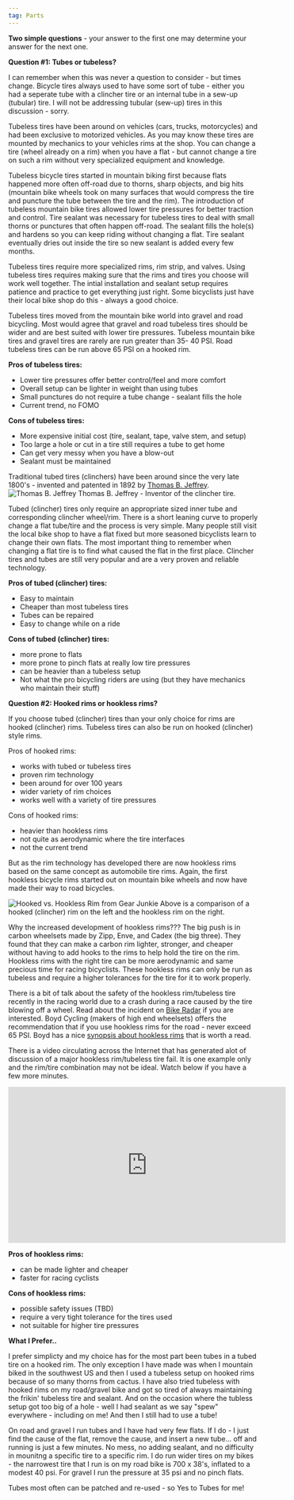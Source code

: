 ```yaml
---
tag: Parts
---
```


**Two simple questions** - your answer to the first one may determine your answer for the next one.

**Question #1: Tubes or tubeless?**

I can remember when this was never a question to consider - but times change. Bicycle tires always used to have some sort of tube - either you had a seperate tube with a clincher tire or an internal tube in a sew-up (tubular) tire. I will not be addressing tubular (sew-up) tires in this discussion - sorry.

Tubeless tires have been around on vehicles (cars, trucks, motorcycles) and had been exclusive to motorized vehicles. As you may know these tires are mounted by mechanics to your vehicles rims at the shop. You can change a tire (wheel already on a rim) when you have a flat - but cannot change a tire on such a rim without very specialized equipment and knowledge.

Tubeless bicycle tires started in mountain biking first because flats happened more often off-road due to thorns, sharp objects, and big hits (mountain bike wheels took on many surfaces that would compress the tire and puncture the tube between the tire and the rim). The introduction of tubeless mountain bike tires allowed lower tire pressures for better traction and control. Tire sealant was necessary for tubeless tires to deal with small thorns or punctures that often happen off-road. The sealant fills the hole(s) and hardens so you can keep riding without changing a flat. Tire sealant eventually dries out inside the tire so new sealant is added every few months.

Tubeless tires require more specialized rims, rim strip, and valves. Using tubeless tires requires making sure that the rims and tires you choose will work well together. The intial installation and sealant setup requires patience and practice to get everything just right. Some bicyclists just have their local bike shop do this - always a good choice.

Tubeless tires moved from the mountain bike world into gravel and road bicycling. Most would agree that gravel and road tubeless tires should be wider and are best suited with lower tire pressures. Tubeless mountain bike tires and gravel tires are rarely are run greater than 35- 40 PSI. Road tubeless tires can be run above 65 PSI on a hooked rim.

**Pros of tubeless tires:**
- Lower tire pressures offer better control/feel and more comfort
- Overall setup can be lighter in weight than using tubes
- Small punctures do not require a tube change - sealant fills the hole
- Current trend, no FOMO

**Cons of tubeless tires:**
- More expensive initial cost (tire, sealant, tape, valve stem, and setup)
- Too large a hole or cut in a tire still requires a tube to get home
- Can get very messy when you have a blow-out
- Sealant must be maintained

Traditional tubed tires (clinchers) have been around since the very late 1800's  - invented and patented in 1892 by [Thomas B. Jeffrey](https://en.wikipedia.org/wiki/Thomas_B._Jeffery).
![Thomas B. Jeffrey](https://upload.wikimedia.org/wikipedia/commons/f/fd/Thomasbjeffery.gif)
Thomas B. Jeffrey - Inventor of the clincher tire.

Tubed (clincher) tires only require an appropriate sized inner tube and corresponding clincher wheel/rim. There is a short leaning curve to properly change a flat tube/tire and the process is very simple. Many people still visit the local bike shop to have a flat fixed but more seasoned bicyclists learn to change their own flats. The most important thing to remember when changing a flat tire is to find what caused the flat in the first place. Clincher tires and tubes are still very popular and are a very proven and reliable technology.

**Pros of tubed (clincher) tires:**
- Easy to maintain
- Cheaper than most tubeless tires
- Tubes can be repaired
- Easy to change while on a ride

**Cons of tubed (clincher) tires:**
- more prone to flats
- more prone to pinch flats at really low tire pressures
- can be heavier than a tubeless setup
- Not what the pro bicycling riders are using (but they have mechanics who maintain their stuff)

**Question #2: Hooked rims or hookless rims?**

If you choose tubed (clincher) tires than your only choice for rims are hooked (clincher) rims. Tubeless tires can also be run on hooked (clincher) style rims. 

Pros of hooked rims:
- works with tubed or tubeless tires
- proven rim technology
- been around for over 100 years
- wider variety of rim choices
- works well with a variety of tire pressures

Cons of hooked rims:
- heavier than hookless rims
- not quite as aerodynamic where the tire interfaces
- not the current trend

But as the rim technology has developed there are now hookless rims based on the same concept as automobile tire rims. Again, the first hookless bicycle rims started out on mountain bike wheels and now have made their way to road bicycles.

![Hooked vs. Hookless Rim from Gear Junkie](https://s3.amazonaws.com/images.gearjunkie.com/uploads/2022/09/Enve-hookless-journal-2-5-1.jpg)
Above is a comparison of a hooked (clincher) rim on the left and the hookless rim on the right.

Why the increased development of hookless rims??? The big push is in carbon wheelsets made by Zipp, Enve, and Cadex (the big three). They found that they can make a carbon rim lighter, stronger, and cheaper without having to add hooks to the rims to help hold the tire on the rim. Hookless rims with the right tire can be more aerodynamic and same precious time for racing bicyclists. These hookless rims can only be run as tubeless and require a higher tolerances for the tire for it to work properly.

There is a bit of talk about the safety of the hookless rim/tubeless tire recently in the racing world due to a crash during a race caused by the tire blowing off a wheel. Read about the incident on [Bike Radar](https://www.bikeradar.com/news/uci-hookless-investigation) if you are interested. Boyd Cycling (makers of high end wheelsets) offers the recommendation that if you use hookless rims for the road - never exceed 65 PSI. Boyd has a nice [synopsis about hookless rims](https://boydcycling.com/pages/hookless) that is worth a read.

There is a video circulating across the Internet that has generated alot of discussion of a major hookless rim/tubeless tire fail. It is one example only and the rim/tire combination may not be ideal. Watch below if you have a few more minutes.

<iframe width="560" height="315" src="https://www.youtube.com/embed/BmxylplJJWQ?si=vouC5kMURQtCy9nh" title="YouTube video player" frameborder="0" allow="accelerometer; autoplay; clipboard-write; encrypted-media; gyroscope; picture-in-picture; web-share" allowfullscreen></iframe>

**Pros of hookless rims:**
- can be made lighter and cheaper
- faster for racing cyclists

**Cons of hookless rims:**
- possible safety issues (TBD)
- require a very tight tolerance for the tires used
- not suitable for higher tire pressures

**What I Prefer..**

I prefer simplicty and my choice has for the most part been tubes in a tubed tire on a hooked rim. The only exception I have made was when I mountain biked in the southwest US and then I used a tubeless setup on hooked rims because of so many thorns from cactus. I have also tried tubeless with hooked rims on my road/gravel bike and got so tired of always maintaining the frikin' tubeless tire and sealant. And on the occasion where the tubless setup got too big of a hole - well I had sealant as we say "spew" everywhere - including on me! And then I still had to use a tube!

On road and gravel I run tubes and I have had very few flats. If I do - I just find the cause of the flat, remove the cause, and insert a new tube... off and running is just a few minutes. No mess, no adding sealant, and no difficulty in mounitng a specific tire to a specific rim. I do run wider tires on my bikes - the narrowest tire that I run is on my road bike is 700 x 38's, inflated to a modest 40 psi. For gravel I run the pressure at 35 psi and no pinch flats.

 Tubes most often can be patched and re-used - so Yes to Tubes for me!







